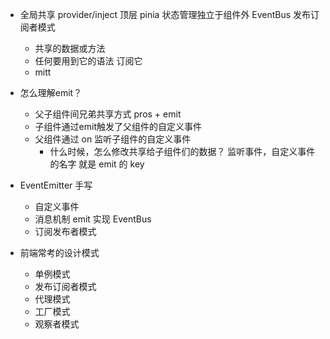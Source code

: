 - 全局共享
  provider/inject 顶层
  pinia 状态管理独立于组件外
  EventBus 发布订阅者模式
  - 共享的数据或方法
  - 任何要用到它的语法 订阅它
  - mitt

- 怎么理解emit？
  - 父子组件间兄弟共享方式 pros + emit
  - 子组件通过emit触发了父组件的自定义事件
  - 父组件通过 on 监听子组件的自定义事件
    - 什么时候，怎么修改共享给子组件们的数据？
      监听事件，自定义事件的名字 就是 emit 的 key

- EventEmitter 手写
  - 自定义事件
  - 消息机制 emit 实现 EventBus
  - 订阅发布者模式

- 前端常考的设计模式
  - 单例模式
  - 发布订阅者模式
  - 代理模式
  - 工厂模式
  - 观察者模式
